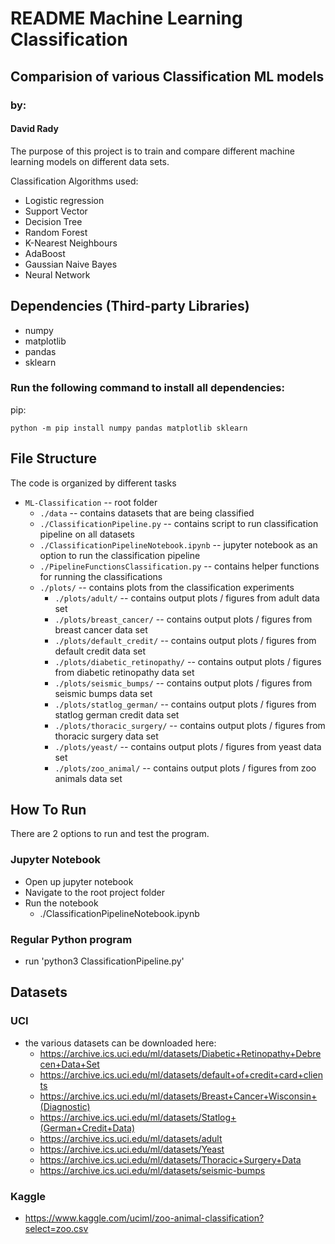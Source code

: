 # README Machine Learning Classification
## Comparision of various Classification ML models

### by:
#### David Rady

The purpose of this project is to train and compare different machine learning models on different data sets. 

Classification Algorithms used: 

-   Logistic regression
-   Support Vector 
-   Decision Tree 
-   Random Forest 
-   K-Nearest Neighbours
-   AdaBoost 
-   Gaussian Naive Bayes 
-   Neural Network 

## Dependencies (Third-party Libraries)
- numpy
- matplotlib
- pandas
- sklearn

### Run the following command to install all dependencies:

pip:
    
    python -m pip install numpy pandas matplotlib sklearn 

## File Structure
The code is organized by different tasks

- `ML-Classification`                                         -- root folder
    - `./data`                        -- contains datasets that are being classified
    - `./ClassificationPipeline.py`   -- contains script to run classification pipeline on all datasets
    - `./ClassificationPipelineNotebook.ipynb`   -- jupyter notebook as an option to run the classification pipeline
    - `./PipelineFunctionsClassification.py` -- contains helper functions for running the classifications
    - `./plots/` -- contains plots from the classification experiments
        - `./plots/adult/`                        -- contains output plots / figures from adult data set
        - `./plots/breast_cancer/`                -- contains output plots / figures from breast cancer data set
        - `./plots/default_credit/`               -- contains output plots / figures from default credit data set
        - `./plots/diabetic_retinopathy/`         -- contains output plots / figures from diabetic retinopathy data set
        - `./plots/seismic_bumps/`                -- contains output plots / figures from seismic bumps data set
        - `./plots/statlog_german/`               -- contains output plots / figures from statlog german credit data set
        - `./plots/thoracic_surgery/`             -- contains output plots / figures from thoracic surgery data set
        - `./plots/yeast/`                        -- contains output plots / figures from yeast data set
        - `./plots/zoo_animal/`                   -- contains output plots / figures from zoo animals data set
    

## How To Run
There are 2 options to run and test the program.

### Jupyter Notebook
- Open up jupyter notebook
- Navigate to the root project folder
- Run the notebook
    - ./ClassificationPipelineNotebook.ipynb 
### Regular Python program
- run 'python3 ClassificationPipeline.py'
## Datasets

### UCI
- the various datasets can be downloaded here:
    - https://archive.ics.uci.edu/ml/datasets/Diabetic+Retinopathy+Debrecen+Data+Set
    - https://archive.ics.uci.edu/ml/datasets/default+of+credit+card+clients
    - https://archive.ics.uci.edu/ml/datasets/Breast+Cancer+Wisconsin+(Diagnostic)
    - https://archive.ics.uci.edu/ml/datasets/Statlog+(German+Credit+Data)
    - https://archive.ics.uci.edu/ml/datasets/adult
    - https://archive.ics.uci.edu/ml/datasets/Yeast
    - https://archive.ics.uci.edu/ml/datasets/Thoracic+Surgery+Data
    - https://archive.ics.uci.edu/ml/datasets/seismic-bumps
    
### Kaggle
- https://www.kaggle.com/uciml/zoo-animal-classification?select=zoo.csv
